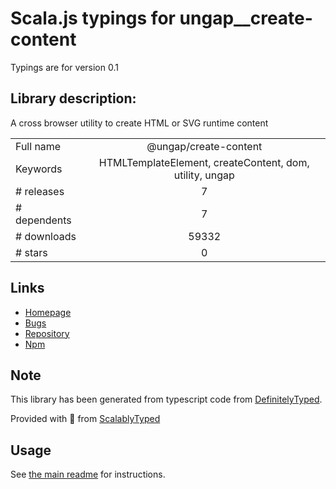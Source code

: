 
# Scala.js typings for ungap__create-content

Typings are for version 0.1

## Library description:
A cross browser utility to create HTML or SVG runtime content

|                    |                 |
| ------------------ | :-------------: |
| Full name          | @ungap/create-content |
| Keywords           | HTMLTemplateElement, createContent, dom, utility, ungap |
| # releases         | 7 |
| # dependents       | 7 |
| # downloads        | 59332 |
| # stars            | 0 |

## Links
- [Homepage](https://github.com/ungap/create-content#readme)
- [Bugs](https://github.com/ungap/create-content/issues)
- [Repository](https://github.com/ungap/create-content)
- [Npm](https://www.npmjs.com/package/%40ungap%2Fcreate-content)
    


## Note
This library has been generated from typescript code from [DefinitelyTyped](https://definitelytyped.org).

Provided with :purple_heart: from [ScalablyTyped](https://github.com/oyvindberg/ScalablyTyped)

## Usage
See [the main readme](../../readme.md) for instructions.


